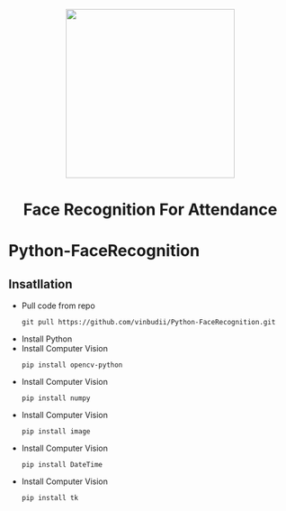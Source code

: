   
<p align="center"><img src="public/img/logo/logo-dark.png" width="300"></p>
<h1 align="center">Face Recognition For Attendance</h1>

# Python-FaceRecognition

## Insatllation

- Pull code from repo
  ```
  git pull https://github.com/vinbudii/Python-FaceRecognition.git
  ```
- Install Python
- Install Computer Vision
  ```
  pip install opencv-python
  ```
- Install Computer Vision
  ```
  pip install numpy
  ```
- Install Computer Vision
  ```
  pip install image
  ```
- Install Computer Vision
  ```
  pip install DateTime
  ```
- Install Computer Vision
  ```
  pip install tk
  ```

